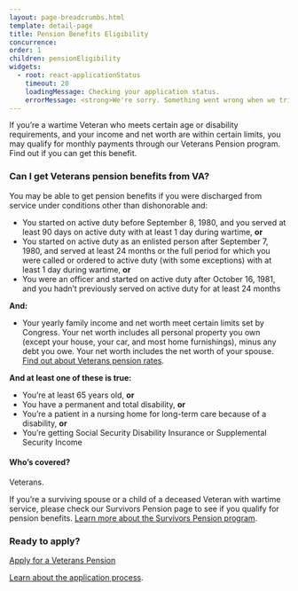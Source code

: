 ```yaml
---
layout: page-breadcrumbs.html
template: detail-page
title: Pension Benefits Eligibility
concurrence:
order: 1
children: pensionEligibility
widgets:
  - root: react-applicationStatus
    timeout: 20
    loadingMessage: Checking your application status.
    errorMessage: <strong>We're sorry. Something went wrong when we tried to load your saved application.</strong><br/>Please try refreshing your browser in a few minutes.
---
```


<div class="va-introtext">

If you’re a wartime Veteran who meets certain age or disability requirements, and your income and net worth are within certain limits, you may qualify for monthly payments through our Veterans Pension program. Find out if you can get this benefit.

</div>

<div class="feature" markdown=“1”>

### Can I get Veterans pension benefits from VA?

You may be able to get pension benefits if you were discharged from service under conditions other than dishonorable and:

- You started on active duty before September 8, 1980, and you served at least 90 days on active duty with at least 1 day during wartime, **or**
- You started on active duty as an enlisted person after September 7, 1980, and served at least 24 months or the full period for which you were called or ordered to active duty (with some exceptions) with at least 1 day during wartime, **or**
- You were an officer and started on active duty after October 16, 1981, and you hadn’t previously served on active duty for at least 24 months

**And:**

- Your yearly family income and net worth meet certain limits set by Congress. Your net worth includes all personal property you own (except your house, your car, and most home furnishings), minus any debt you owe. Your net worth includes the net worth of your spouse. [Find out about Veterans pension rates](/pension/rates/).

**And at least one of these is true:**

- You’re at least 65 years old, **or**
- You have a permanent and total disability, **or**
- You’re a patient in a nursing home for long-term care because of a disability, **or**
- You’re getting Social Security Disability Insurance or Supplemental Security Income

#### Who’s covered?

Veterans.

If you’re a surviving spouse or a child of a deceased Veteran with wartime service, please check our Survivors Pension page to see if you qualify for pension benefits. [Learn more about the Survivors Pension program](/pension/survivors-pension/).

</div>

### Ready to apply?

<div id="react-applicationStatus">
  <a class="usa-button-primary va-button-primary" href="/pension/application/527EZ">Apply for a Veterans Pension</a>
</div>

[Learn about the application process](/pension/apply/).

<div markdown="0"><br></div>
